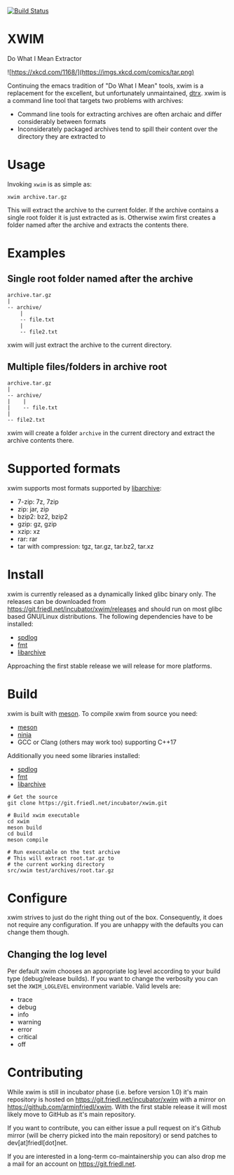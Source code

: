 [![Build Status](https://drone.friedl.net/api/badges/incubator/xwim/status.svg)](https://drone.friedl.net/incubator/xwim)

# XWIM
Do What I Mean Extractor

![https://xkcd.com/1168/](https://imgs.xkcd.com/comics/tar.png)

Continuing the emacs tradition of "Do What I Mean" tools, xwim is a replacement
for the excellent, but unfortunately unmaintained,
[dtrx](https://github.com/brettcs/dtrx). xwim is a command line tool that
targets two problems with archives:

- Command line tools for extracting archives are often archaic and differ
considerably between formats
- Inconsiderately packaged archives tend to spill their content over the
directory they are extracted to

# Usage
Invoking `xwim` is as simple as:

```shell
xwim archive.tar.gz
```

This will extract the archive to the current folder. If the archive contains a
single root folder it is just extracted as is. Otherwise xwim first creates a
folder named after the archive and extracts the contents there.

# Examples

## Single root folder named after the archive

```
archive.tar.gz
|
-- archive/
    |
    -- file.txt
    |
    -- file2.txt
```

xwim will just extract the archive to the current directory.

## Multiple files/folders in archive root

```
archive.tar.gz
|
-- archive/
|    |
|    -- file.txt
| 
-- file2.txt
```

xwim will create a folder `archive` in the current directory and extract the
archive contents there.

# Supported formats
xwim supports most formats supported by [libarchive](https://libarchive.org/):

- 7-zip: 7z, 7zip
- zip: jar, zip 
- bzip2: bz2, bzip2
- gzip: gz, gzip
- xzip: xz
- rar: rar
- tar with compression: tgz, tar.gz, tar.bz2, tar.xz

# Install
xwim is currently released as a dynamically linked glibc binary only. The
releases can be downloaded from https://git.friedl.net/incubator/xwim/releases
and should run on most glibc based GNU/Linux distributions. The following
dependencies have to be installed:
- [spdlog](https://github.com/gabime/spdlog)
- [fmt](https://github.com/fmtlib/fmt)
- [libarchive](https://github.com/libarchive/libarchive)

Approaching the first stable release we will release for more platforms.

# Build
xwim is built with [meson](https://mesonbuild.com/). To compile xwim from source
you need:
- [meson](https://mesonbuild.com/)
- [ninja](https://ninja-build.org/)
- GCC or Clang (others may work too) supporting C++17

Additionally you need some libraries installed:
- [spdlog](https://github.com/gabime/spdlog)
- [fmt](https://github.com/fmtlib/fmt)
- [libarchive](https://github.com/libarchive/libarchive)


``` shell
# Get the source
git clone https://git.friedl.net/incubator/xwim.git

# Build xwim executable
cd xwim
meson build
cd build
meson compile

# Run executable on the test archive
# This will extract root.tar.gz to 
# the current working directory
src/xwim test/archives/root.tar.gz
```

# Configure
xwim strives to just do the right thing out of the box. Consequently, it does
not require any configuration. If you are unhappy with the defaults you can
change them though.

## Changing the log level
Per default xwim chooses an appropriate log level according to your build type
(debug/release builds). If you want to change the verbosity you can set the
`XWIM_LOGLEVEL` environment variable. Valid levels are:
- trace
- debug
- info
- warning
- error
- critical
- off

# Contributing
While xwim is still in incubator phase (i.e. before version 1.0) it's main
repository is hosted on https://git.friedl.net/incubator/xwim with a mirror on
https://github.com/arminfriedl/xwim. With the first stable release it will most
likely move to GitHub as it's main repository.

If you want to contribute, you can either issue a pull request on it's Github
mirror (will be cherry picked into the main repository) or send patches to
dev[at]friedl[dot]net.

If you are interested in a long-term co-maintainership you can also drop me a
mail for an account on https://git.friedl.net.
